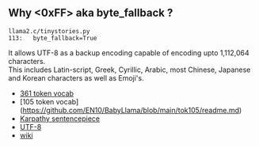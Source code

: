 ## Why <0xFF> aka byte_fallback ?

```
llama2.c/tinystories.py
113:   byte_fallback=True
```

It allows UTF-8 as a backup encoding capable of encoding upto 1,112,064 characters.  
This includes Latin-script, Greek, Cyrillic, Arabic, most Chinese, Japanese and Korean characters as well as Emoji's.

* [361 token vocab](https://huggingface.co/datasets/enio/TinyStories/blob/main/tok361/tok361.vocab)
* [105 token vocab] (https://github.com/EN10/BabyLlama/blob/main/tok105/readme.md)
* [Karpathy sentencepiece](https://youtu.be/zduSFxRajkE?si=_jbfaWMNBZAwQprX&t=5735)
* [UTF-8](https://blog.hubspot.com/website/what-is-utf-8)
* [wiki](https://en.wikipedia.org/wiki/UTF-8)
